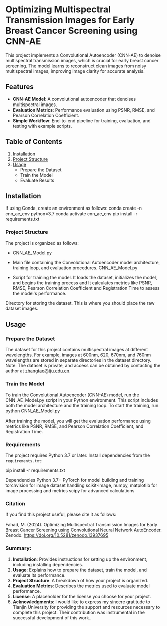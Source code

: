 # Optimizing Multispectral Transmission Images for Early Breast Cancer Screening using CNN-AE

This project implements a Convolutional Autoencoder (CNN-AE) to denoise multispectral transmission images, which is crucial for early breast cancer screening. The model learns to reconstruct clean images from noisy multispectral images, improving image clarity for accurate analysis.

## Features
- **CNN-AE Model**: A convolutional autoencoder that denoises multispectral images.
- **Evaluation Metrics**: Performance evaluation using PSNR, RMSE, and Pearson Correlation Coefficient.
- **Simple Workflow**: End-to-end pipeline for training, evaluation, and testing with example scripts.
  
## Table of Contents
1. [Installation](#installation)
2. [Project Structure](#project-structure)
3. [Usage](#usage)
   - Prepare the Dataset
   - Train the Model
   - Evaluate Results

## Installation
If using Conda, create an environment as follows:
conda create -n cnn_ae_env python=3.7
conda activate cnn_ae_env
pip install -r requirements.txt

### Project Structure

The project is organized as follows:

- CNN_AE_Model.py

- Main file containing the Convolutional Autoencoder model architecture, training loop, and evaluation procedures.
CNN_AE_Model.py
- Script for training the model. It loads the dataset, initializes the model, and begins the training process and  It calculates metrics like PSNR, RMSE, Pearson Correlation Coefficient and Registration Time to assess the model's performance.

Directory for storing the dataset. This is where you should place the raw dataset images.
## Usage
### Prepare the Dataset
The dataset for this project contains multispectral images at different wavelengths. For example, images at 600nm, 620, 670nm, and 760nm wavelengths are stored in separate directories in the dataset directory. 
Note: The dataset is private, and access can be obtained by contacting the author at zhangtao@tju.edu.cn.


### Train the Model
To train the Convolutional Autoencoder (CNN-AE) model, run the CNN_AE_Model.py script in your Python environment. This script includes both the model architecture and the training loop.
To start the training, run:
python CNN_AE_Model.py

After training the model, you will get the evaluation performance using metrics like PSNR, RMSE, and Pearson Correlation Coefficient, and Registration Time. 

### Requirements

The project requires Python 3.7 or later. Install dependencies from the `requirements.txt`:

pip install -r requirements.txt

Dependencies
Python 3.7+
PyTorch for model building and training
torchvision for image dataset handling
scikit-image, numpy, matplotlib for image processing and metrics
scipy for advanced calculations

### Citation
If you find this project useful, please cite it as follows:

Fahad, M. (2024). Optimizing Multispectral Transmission Images for Early Breast Cancer Screening using Convolutional Neural Network AutoEncoder. Zenodo. https://doi.org/10.5281/zenodo.13937695


### Summary:

1. **Installation**: Provides instructions for setting up the environment, including installing dependencies.
2. **Usage**: Explains how to prepare the dataset, train the model, and evaluate its performance.
3. **Project Structure**: A breakdown of how your project is organized.
4. **Evaluation Metrics**: Describes the metrics used to evaluate model performance.
5. **License**: A placeholder for the license you choose for your project.
6. **Acknowledgments**: I would like to express my sincere gratitude to Tianjin University for providing the support and resources necessary to complete this project. Their contribution was instrumental in the successful development of this work..



